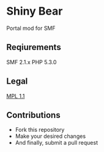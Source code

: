 # Shiny Bear

Portal mod for SMF

## Reqiurements
SMF 2.1.x
PHP 5.3.0

## Legal
[MPL 1.1](http://www.mozilla.org/MPL/)

## Contributions
- Fork this repository
- Make your desired changes
- And finally, submit a pull request
